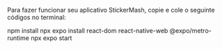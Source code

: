 Para fazer funcionar seu aplicativo StickerMash, copie e cole o seguinte códigos no terminal:

npm install
npx expo install react-dom react-native-web @expo/metro-runtime
npx expo start
